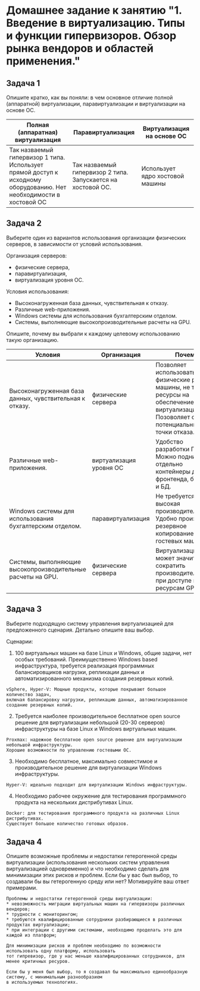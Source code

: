 # Домашнее задание к занятию "1. Введение в виртуализацию. Типы и функции гипервизоров. Обзор рынка вендоров и областей применения."

## Задача 1

Опишите кратко, как вы поняли: в чем основное отличие полной (аппаратной) виртуализации, паравиртуализации и виртуализации на основе ОС.

| Полная (аппаратная) виртуализация                                                                                        | Паравиртуализация                                                 | Виртуализация на основе ОС      | 
|--------------------------------------------------------------------------------------------------------------------------|-------------------------------------------------------------------|---------------------------------|
| Так назваемый гипервизор 1 типа.<br/> Использует прямой доступ к исходному оборудованию. Нет необходимости в хостовой ОС | Так назваемый гипервизор 2 типа.<br/> Запускается на хостовой ОС. | Использует ядро хостовой машины | 

## Задача 2

Выберите один из вариантов использования организации физических серверов, в зависимости от условий использования.

Организация серверов:
- физические сервера,
- паравиртуализация,
- виртуализация уровня ОС.

Условия использования:
- Высоконагруженная база данных, чувствительная к отказу.
- Различные web-приложения.
- Windows системы для использования бухгалтерским отделом.
- Системы, выполняющие высокопроизводительные расчеты на GPU.

Опишите, почему вы выбрали к каждому целевому использованию такую организацию.

| Условия                                                     | Организация             | Почему                                                                                                                                              |
|-------------------------------------------------------------|-------------------------|-----------------------------------------------------------------------------------------------------------------------------------------------------|
| Высоконагруженная база данных, чувствительная к отказу.     | физические сервера      | Позволяет использовать все физические ресурсы машины, не тратя ресурсы на обеспечение виртуализации. Позоволяет снизить потенциальные точки отказа. |
| Различные web-приложения.                                   | виртуализация уровня ОС | Удобство разработки ПО. Можно поднимать отдельно контейнеры для фронтенда, бэкенда и БД.                                                            |
| Windows системы для использования бухгалтерским отделом.    | паравиртуализация       | Не требуется высокая производительность. Удобно производить резервное копирование гостевых машин                                                    | 
| Системы, выполняющие высокопроизводительные расчеты на GPU. | физические сервера      | Виртуализация может значительно сократить производительность при доступе к ресурсам GPU                                                             |

## Задача 3

Выберите подходящую систему управления виртуализацией для предложенного сценария. Детально опишите ваш выбор.

Сценарии:

1. 100 виртуальных машин на базе Linux и Windows, общие задачи, нет особых требований. Преимущественно Windows based инфраструктура, требуется реализация программных балансировщиков нагрузки, репликации данных и автоматизированного механизма создания резервных копий.

```
vSphere, Hyper-V: Мощные продукты, которые покрывают большое количество задач,
включая балансировку нагрузки, репликацию данных, автоматизированное создание резервных копий.
```

2. Требуется наиболее производительное бесплатное open source решение для виртуализации небольшой (20-30 серверов) инфраструктуры на базе Linux и Windows виртуальных машин.

```
Proxmax: надежное бесплатное open source решение для виртуализации небольшой инфраструктуры.
Хорошие возможности по управлению гостевыми ОС.
```

3. Необходимо бесплатное, максимально совместимое и производительное решение для виртуализации Windows инфраструктуры.

```
Hyper-V: идеально подходит для виртуализации Windows инфраструктуры.
```

4. Необходимо рабочее окружение для тестирования программного продукта на нескольких дистрибутивах Linux.

```
Docker: для тестирования программного продукта на различных Linux дистрибутивах. 
Существует большое количество готовых образов.
```


## Задача 4

Опишите возможные проблемы и недостатки гетерогенной среды виртуализации (использования нескольких систем управления виртуализацией одновременно) и что необходимо сделать для минимизации этих рисков и проблем. Если бы у вас был выбор, то создавали бы вы гетерогенную среду или нет? Мотивируйте ваш ответ примерами.

```
Проблемы и недостатки гетерогенной среды виртуализации:
* невозможность миграции виртуальных машин на гипервизоры различных вендеров;
* трудности с мониторингом;
* требуются квалифицированные сотрудники разбирающиеся в различных продуктах виртуализации;
* при интеграции с другими системами, необходимо проделать это для каждой из платформ;

Для минимизации рисков и проблем необходимо по возможности использовать одну платформу, использовать 
тот гипревизор, где у нас меньше квалифицированных сотрудников, для менее критичных ресуров. 

Если бы у меня был выбор, то я создавал бы максимально единообразную систему, с минимальным разнообразием
в используемых технологиях.  
```